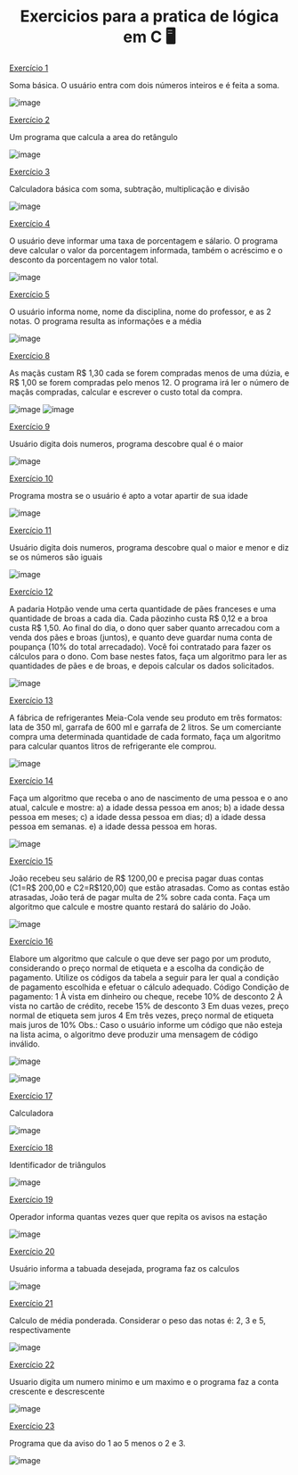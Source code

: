 

<h1 align="center"> Exercicios para a pratica de lógica em C 🖥</h1>

 <a href="https://github.com/nayara-lucia/logica-de-programacao-em-c/blob/main/exercicios/exercicio_1">Exercício 1</a>
 
 Soma básica.
 O usuário entra com dois números inteiros e é feita a soma.
 
![image](https://user-images.githubusercontent.com/126920974/236635347-61c435a0-1c0c-42fd-9a19-2efab49abb14.png)

<a href="https://github.com/nayara-lucia/logica-de-programacao-em-c/blob/main/exercicios/exercicio_002">Exercício 2</a>

Um programa que calcula a area do retângulo

![image](https://user-images.githubusercontent.com/126920974/236645886-6fb91dd8-7d56-479b-940e-73e9245b494e.png)

<a href="https://github.com/nayara-lucia/logica-de-programacao-em-c/blob/main/exercicios/exercicio_003">Exercício 3</a>

Calculadora básica com soma, subtração, multiplicação e divisão

![image](https://user-images.githubusercontent.com/126920974/236645942-b888e144-0587-417b-b46d-2d752955866e.png)

<a href="https://github.com/nayara-lucia/logica-de-programacao-em-c/blob/main/exercicios/exercicio_004">Exercício 4</a>

O usuário deve informar uma taxa de porcentagem e sálario. O programa deve calcular o valor da porcentagem informada, também o acréscimo e o desconto da porcentagem no valor total.

![image](https://user-images.githubusercontent.com/126920974/236646006-f28baffd-be1e-4e23-af00-f750c101cfc0.png)

<a href="https://github.com/nayara-lucia/logica-de-programacao-em-c/blob/main/exercicios/exercicio_005">Exercício 5</a>

O usuário informa nome, nome da disciplina, nome do professor, e as 2 notas. O programa resulta as informações e a média

![image](https://user-images.githubusercontent.com/126920974/236646081-f432959e-63f2-41b8-9443-985ea767bd8b.png)

<a href="https://github.com/nayara-lucia/logica-de-programacao-em-c/blob/main/exercicios/exercicio_008">Exercício 8</a>

As maçãs custam R$ 1,30 cada se forem compradas menos de uma dúzia, e R$ 1,00 se forem compradas pelo menos 12. 
O programa irá ler o número de maçãs compradas, calcular e escrever o custo total da compra. 

![image](https://user-images.githubusercontent.com/126920974/236646234-081f2d53-164e-4453-845e-f6a7d169a98e.png)
![image](https://user-images.githubusercontent.com/126920974/236646242-e9f700f5-bd7c-4071-837c-8fdbe7c98757.png)

<a href="https://github.com/nayara-lucia/logica-de-programacao-em-c/blob/main/exercicios/exercicio_009">Exercício 9</a>

Usuário digita dois numeros, programa descobre qual é o maior

![image](https://user-images.githubusercontent.com/126920974/236646277-e4b28caf-ae1f-4d24-aa66-d805726cf135.png)

<a href="https://github.com/nayara-lucia/logica-de-programacao-em-c/blob/main/exercicios/exercicio_010">Exercício 10</a>

Programa mostra se o usuário é apto a votar apartir de sua idade

![image](https://user-images.githubusercontent.com/126920974/236646324-0bd38cc0-18fe-4346-9127-ce13c5a6ad0e.png)


<a href="https://github.com/nayara-lucia/logica-de-programacao-em-c/blob/main/exercicios/exercicio_011">Exercício 11</a>

Usuário digita dois numeros, programa descobre qual o maior e menor e diz se os números são iguais

![image](https://user-images.githubusercontent.com/126920974/236646380-f524f4fe-7a4b-4230-b6e8-5967bf6850cc.png)


<a href="https://github.com/nayara-lucia/logica-de-programacao-em-c/blob/main/exercicios/exercicio_012">Exercício 12</a>

A padaria Hotpão vende uma certa quantidade de pães franceses e uma quantidade de broas a cada dia. Cada pãozinho custa R$ 0,12 e a broa custa R$ 1,50. Ao final do dia, o dono quer saber quanto arrecadou com a venda dos pães e broas (juntos), e quanto deve guardar numa conta de poupança (10% do total arrecadado). Você foi contratado para fazer os cálculos para o dono. Com base nestes fatos, faça um algoritmo para ler as quantidades de pães e de broas, e depois calcular os dados solicitados.

![image](https://user-images.githubusercontent.com/126920974/236646406-f978520b-a198-4290-9aca-9d3335d8ba15.png)


<a href="https://github.com/nayara-lucia/logica-de-programacao-em-c/blob/main/exercicios/exercicio_013">Exercício 13</a>

A fábrica de refrigerantes Meia-Cola vende seu produto em três formatos: lata de 350 ml, garrafa de 600 ml e garrafa de 2 litros. Se um comerciante compra uma determinada quantidade de cada formato, faça um algoritmo para calcular quantos litros de refrigerante ele comprou.

![image](https://user-images.githubusercontent.com/126920974/236646459-5b7a4c1c-7011-4824-b8d4-c36caadbbf4f.png)

<a href="https://github.com/nayara-lucia/logica-de-programacao-em-c/blob/main/exercicios/exercicio_014">Exercício 14</a>

Faça um algoritmo que receba o ano de nascimento de uma
pessoa e o ano atual, calcule e mostre:
a) a idade dessa pessoa em anos;
b) a idade dessa pessoa em meses;
c) a idade dessa pessoa em dias;
d) a idade dessa pessoa em semanas.
e) a idade dessa pessoa em horas.

![image](https://user-images.githubusercontent.com/126920974/236646491-18f344d5-37d9-4bfd-aa47-4411dedb8b1e.png)


<a href="https://github.com/nayara-lucia/logica-de-programacao-em-c/blob/main/exercicios/exercicio_015">Exercício 15</a>

João recebeu seu salário de R$ 1200,00 e precisa pagar duas contas (C1=R$ 200,00 e C2=R$120,00) que estão atrasadas.
Como as contas estão atrasadas, João terá de pagar multa de 2% sobre cada conta. Faça um algoritmo que calcule e mostre quanto restará do salário do João.

![image](https://user-images.githubusercontent.com/126920974/236646530-5d298e7d-55fc-45f1-a6da-22bb9c041e84.png)

<a href="https://github.com/nayara-lucia/logica-de-programacao-em-c/blob/main/exercicios/exercicio_016">Exercício 16</a>

Elabore um algoritmo que calcule o que deve ser pago por um produto, considerando o preço normal de etiqueta e a escolha da condição de pagamento. Utilize os códigos da tabela a seguir para ler qual a condição de pagamento escolhida e efetuar o cálculo adequado.
Código Condição de pagamento:
1 À vista em dinheiro ou cheque, recebe 10% de desconto
2 À vista no cartão de crédito, recebe 15% de desconto
3 Em duas vezes, preço normal de etiqueta sem juros
4 Em três vezes, preço normal de etiqueta mais juros de 10%
Obs.: Caso o usuário informe um código que não esteja na lista acima, o
algoritmo deve produzir uma mensagem de código inválido.

![image](https://user-images.githubusercontent.com/126920974/236646551-3a4dcdd3-e504-424e-837a-7f50248a55f6.png)

![image](https://user-images.githubusercontent.com/126920974/236646561-2f276b30-fe5a-4222-9fc9-08d70f55b19d.png)


<a href="https://github.com/nayara-lucia/logica-de-programacao-em-c/blob/main/exercicios/exercicio_017">Exercício 17</a>

Calculadora

![image](https://user-images.githubusercontent.com/126920974/236646584-20035dca-58f4-448d-a2a8-033daf97119e.png)

<a href="https://github.com/nayara-lucia/logica-de-programacao-em-c/blob/main/exercicios/exercicio_018">Exercício 18</a>

Identificador de triângulos

![image](https://user-images.githubusercontent.com/126920974/236646596-8db632c9-cf0e-4297-a48d-c47d72c5b7f0.png)

<a href="https://github.com/nayara-lucia/logica-de-programacao-em-c/blob/main/exercicios/exercicio_019">Exercício 19</a>

Operador informa quantas vezes quer que repita os avisos na estação

![image](https://user-images.githubusercontent.com/126920974/236646620-3dc25388-63bf-4a94-819c-f72b8b0825f4.png)

<a href="https://github.com/nayara-lucia/logica-de-programacao-em-c/blob/main/exercicios/exercicio_020">Exercício 20</a>

Usuário informa a tabuada desejada, programa faz os calculos

![image](https://user-images.githubusercontent.com/126920974/236646649-4bf9c9d2-f99f-4bf0-9401-29fbd67f8ac3.png)


<a href="https://github.com/nayara-lucia/logica-de-programacao-em-c/blob/main/exercicios/exercicio_021">Exercício 21</a>

Calculo de média ponderada. Considerar o peso das notas é: 2, 3 e 5, respectivamente

![image](https://user-images.githubusercontent.com/126920974/236646679-79a98425-7adf-4fe8-be6d-4393a57721ba.png)

<a href="https://github.com/nayara-lucia/logica-de-programacao-em-c/blob/main/exercicios/exercicio_022">Exercício 22</a>

Usuario digita um numero minimo e um maximo e o programa faz a conta crescente e descrescente 

![image](https://github.com/nayara-lucia/logica-de-programacao-em-c/assets/126920974/7efadb09-6727-4017-b55b-f70c0bb0a10b)

<a href="https://github.com/nayara-lucia/logica-de-programacao-em-c/blob/main/exercicios/exercicio_023">Exercício 23</a>

Programa que da aviso do 1 ao 5 menos o 2 e 3.

![image](https://github.com/nayara-lucia/logica-de-programacao-em-c/assets/126920974/1cfa5f4b-b97a-46e6-819a-147419a7b3d5)


